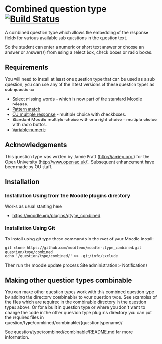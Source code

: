 # Combined question type [![Build Status](https://travis-ci.org/moodleou/moodle-qtype_combined.svg?branch=master)](https://travis-ci.org/moodleou/moodle-qtype_combined)

A combined question type which allows the embedding of the response fields for
various available sub questions in the question text.

So the student can enter a numeric or short text answer or choose an answer or
answer(s) from  using a select box, check boxes or radio boxes.


## Requirements

You will need to install at least one question type that can be used as a sub question, you can use any of the latest versions of
these question types as sub questions:

* Select missing words - which is now part of the standard Moodle release.
* [Pattern match](https://moodle.org/plugins/qtype_pmatch)
* [OU multiple response](https://moodle.org/plugins/qtype_oumultiresponse) - multiple choice with checkboxes.
* Standard Moodle multiple-choice with one right choice - multiple choice with radio buttos.
* [Variable numeric](https://moodle.org/plugins/qtype_varnumericset)


## Acknowledgements

This question type was written by Jamie Pratt (http://jamiep.org/) for the
Open University (http://www.open.ac.uk/). Subsequent enhancement have been
made by OU staff.


## Installation

### Installation Using from the Moodle plugins directory

Works as usual starting here
* https://moodle.org/plugins/qtype_combined

### Installation Using Git

To install using git type these commands in the root of your Moodle install:

    git clone https://github.com/moodleou/moodle-qtype_combined.git question/type/combined
    echo '/question/type/combined/' >> .git/info/exclude

Then run the moodle update process
Site administration > Notifications


## Making other question types combinable

You can make other question types work with this combined question type by
adding the directory combinable/ to your question type. See examples of the
files which are required in the combinable directory in the question types above.
Or for a built in question type or where you don't want to change the code in
the other question type plug ins directory you can put the required
files in question/type/combined/combinable/{questiontypename}/

See question/type/combined/combinable/README.md for more information.
